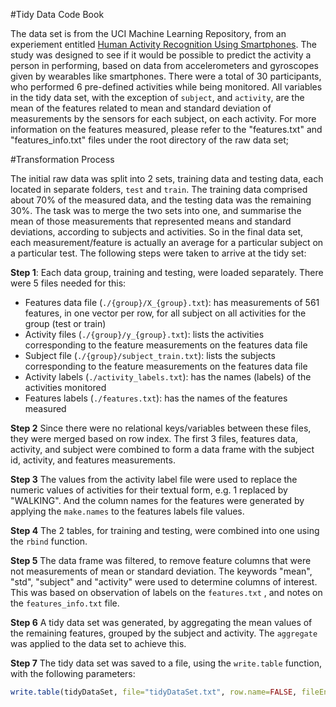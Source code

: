 #Tidy Data Code Book

The data set is from the UCI Machine Learning Repository, from an experiement entitled [Human Activity Recognition Using Smartphones](http://archive.ics.uci.edu/ml/datasets/Human+Activity+Recognition+Using+Smartphones). The study was designed to see if it would be possible to predict the activity a person in performing, based on data from accelerometers and gyroscopes given by wearables like smartphones. There were a total of 30 participants, who performed 6 pre-defined activities while being monitored. All variables in the tidy data set, with the exception of `subject`, and `activity`, are the mean of the features related to mean and standard deviation of measurements by the sensors for each subject, on each activity.
For more information on the features measured, please refer to the "features.txt" and "features_info.txt" files under the root directory of the raw data set;

#Transformation Process

The initial raw data was split into 2 sets, training data and testing data, each located in separate folders, `test` and `train`. The training data comprised about 70% of the measured data, and the testing data was the remaining 30%. The task was to merge the two sets into one, and summarise the mean of those measurements that represented means and standard deviations, according to subjects and activities. So in the final data set, each measurement/feature is actually an average for a particular subject on a particular test. 
The following steps were taken to arrive at the tidy set:

**Step 1**:
Each data group, training and testing, were loaded separately. There were 5 files needed for this: 
  - Features data file (`./{group}/X_{group}.txt`): has measurements of 561 features, in one vector per row, for all subject on all activities for the group (test or train)
  - Activity files (`./{group}/y_{group}.txt`): lists the activities corresponding to the feature measurements on the features data file
  - Subject file (`./{group}/subject_train.txt`): lists the subjects corresponding to the feature measurements on the features data file
  - Activity labels (`./activity_labels.txt`): has the names (labels) of the activities monitored
  - Features labels (`./features.txt`): has the names of the features measured

**Step 2**
Since there were no relational keys/variables between these files, they were merged based on row index. The first 3 files, features data, activity, and subject were combined to form a data frame with the subject id, activity, and features measurements.

**Step 3** 
The values from the activity label file were used to replace the numeric values of activities for their textual form, e.g. 1 replaced by "WALKING". And the column names for the features were generated by applying the `make.names` to the features labels file values.

**Step 4**
The 2 tables, for training and testing, were combined into one using the `rbind` function. 

**Step 5**
The data frame was filtered, to remove feature columns that were not measurements of mean or standard deviation. The keywords "mean", "std", "subject" and "activity" were used to determine columns of interest. This was based on observation of labels on the `features.txt` , and notes on the `features_info.txt` file.

**Step 6**
A tidy data set was generated, by aggregating the mean values of the remaining features, grouped by the subject and activity. The `aggregate` was applied to the data set to achieve this.

**Step 7**
The tidy data set was saved to a file, using the `write.table` function, with the following parameters:

```r
write.table(tidyDataSet, file="tidyDataSet.txt", row.name=FALSE, fileEncoding="UTF-8")
```

